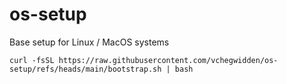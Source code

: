 # os-setup
Base setup for Linux / MacOS systems

`curl -fsSL https://raw.githubusercontent.com/vchegwidden/os-setup/refs/heads/main/bootstrap.sh | bash`
